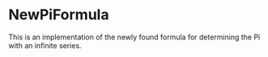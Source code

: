 # NewPiFormula
This is an implementation of the newly found formula for determining the Pi with an infinite series.
